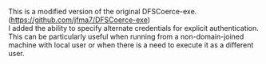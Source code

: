 This is a modified version of the original DFSCoerce-exe.(https://github.com/jfma7/DFSCoerce-exe)<br>
I added the ability to specify alternate credentials for explicit authentication. <br>
This can be particularly useful when running from a non-domain-joined machine with local user or when there is a need to execute it as a different user.
